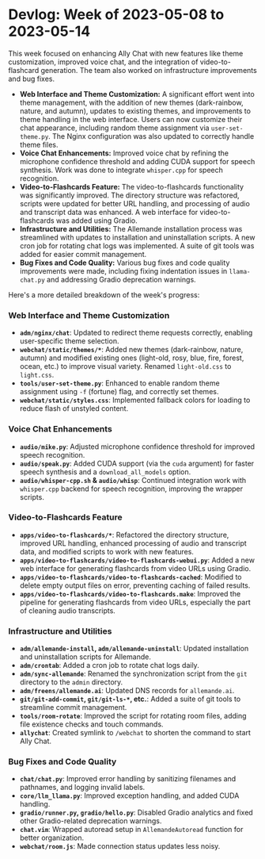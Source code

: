 # Devlog: Week of 2023-05-08 to 2023-05-14

This week focused on enhancing Ally Chat with new features like theme customization, improved voice chat, and the integration of video-to-flashcard generation. The team also worked on infrastructure improvements and bug fixes.

*   **Web Interface and Theme Customization:**  A significant effort went into theme management, with the addition of new themes (dark-rainbow, nature, and autumn), updates to existing themes, and improvements to theme handling in the web interface. Users can now customize their chat appearance, including random theme assignment via `user-set-theme.py`. The Nginx configuration was also updated to correctly handle theme files.
*   **Voice Chat Enhancements:** Improved voice chat by refining the microphone confidence threshold and adding CUDA support for speech synthesis. Work was done to integrate `whisper.cpp` for speech recognition.
*   **Video-to-Flashcards Feature:**  The video-to-flashcards functionality was significantly improved. The directory structure was refactored, scripts were updated for better URL handling, and processing of audio and transcript data was enhanced. A web interface for video-to-flashcards was added using Gradio.
*   **Infrastructure and Utilities:**  The Allemande installation process was streamlined with updates to installation and uninstallation scripts.  A new cron job for rotating chat logs was implemented. A suite of git tools was added for easier commit management.
*   **Bug Fixes and Code Quality:**  Various bug fixes and code quality improvements were made, including fixing indentation issues in `llama-chat.py` and addressing Gradio deprecation warnings.

Here's a more detailed breakdown of the week's progress:

### Web Interface and Theme Customization

*   **`adm/nginx/chat`**: Updated to redirect theme requests correctly, enabling user-specific theme selection.
*   **`webchat/static/themes/*`**: Added new themes (dark-rainbow, nature, autumn) and modified existing ones (light-old, rosy, blue, fire, forest, ocean, etc.) to improve visual variety.  Renamed `light-old.css` to `light.css`.
*   **`tools/user-set-theme.py`**:  Enhanced to enable random theme assignment using `-f` (fortune) flag, and correctly set themes.
*   **`webchat/static/styles.css`**:  Implemented fallback colors for loading to reduce flash of unstyled content.

### Voice Chat Enhancements

*   **`audio/mike.py`**: Adjusted microphone confidence threshold for improved speech recognition.
*   **`audio/speak.py`**: Added CUDA support (via the `cuda` argument) for faster speech synthesis and a `download_all_models` option.
*   **`audio/whisper-cpp.sh` & `audio/whisp`**: Continued integration work with `whisper.cpp` backend for speech recognition, improving the wrapper scripts.

### Video-to-Flashcards Feature

*   **`apps/video-to-flashcards/*`**: Refactored the directory structure, improved URL handling, enhanced processing of audio and transcript data, and modified scripts to work with new features.
*   **`apps/video-to-flashcards/video-to-flashcards-webui.py`**: Added a new web interface for generating flashcards from video URLs using Gradio.
*   **`apps/video-to-flashcards/video-to-flashcards-cached`**: Modified to delete empty output files on error, preventing caching of failed results.
*   **`apps/video-to-flashcards/video-to-flashcards.make`**: Improved the pipeline for generating flashcards from video URLs, especially the part of cleaning audio transcripts.

### Infrastructure and Utilities

*   **`adm/allemande-install`, `adm/allemande-uninstall`**:  Updated installation and uninstallation scripts for Allemande.
*   **`adm/crontab`**:  Added a cron job to rotate chat logs daily.
*   **`adm/sync-allemande`**: Renamed the synchronization script from the `git` directory to the `admin` directory.
*   **`adm/freens/allemande.ai`**: Updated DNS records for `allemande.ai`.
*   **`git/git-add-commit`, `git/git-ls-*`, etc.**: Added a suite of git tools to streamline commit management.
*   **`tools/room-rotate`**: Improved the script for rotating room files, adding file existence checks and touch commands.
*   **`allychat`**: Created symlink to `/webchat` to shorten the command to start Ally Chat.

### Bug Fixes and Code Quality

*   **`chat/chat.py`**: Improved error handling by sanitizing filenames and pathnames, and logging invalid labels.
*   **`core/llm_llama.py`**: Improved exception handling, and added CUDA handling.
*   **`gradio/runner.py`, `gradio/hello.py`**: Disabled Gradio analytics and fixed other Gradio-related deprecation warnings.
*   **`chat.vim`**: Wrapped autoread setup in `AllemandeAutoread` function for better organization.
*   **`webchat/room.js`**: Made connection status updates less noisy.

